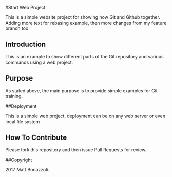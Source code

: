 #Start Web Project

This is a simple website project for showing how Git and Github
together. Adding more text for rebasing example, then more changes from my feature branch too

## Introduction

This is an example to show different parts of the Git repository 
and various commands using a web project.

## Purpose
As stated above, the main purpose is to provide simple examples for Git
training.

##Deployment

This is a simple web project, deployment can be on any web server or
even local file system

## How To Contribute

Please fork this repository and then issue Pull Requests for review.

##Copyright

2017 Matt.Bonazzoli.